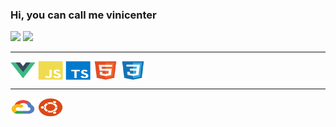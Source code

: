 <h3>Hi, you can call me vinicenter</h3>

<div>
  <img height="180em" src="https://github-readme-stats.vercel.app/api?username=vinicenter&show_icons=true&theme=midnight-purple&include_all_commits=true&count_private=true"/>
  <img height="180em" src="https://github-readme-stats.vercel.app/api/top-langs/?username=vinicenter&layout=compact&langs_count=16&theme=midnight-purple"/>
</div>

<hr>

<div>
  <img align="center" alt="react" height="30" width="40" src="https://raw.githubusercontent.com/devicons/devicon/master/icons/vuejs/vuejs-original.svg">
  <img align="center" alt="javascript" height="30" width="40" src="https://raw.githubusercontent.com/devicons/devicon/master/icons/javascript/javascript-plain.svg">
  <img align="center" alt="typescript" height="30" width="40" src="https://raw.githubusercontent.com/devicons/devicon/master/icons/typescript/typescript-plain.svg">
  <img align="center" alt="HTML 5" height="30" width="40" src="https://raw.githubusercontent.com/devicons/devicon/master/icons/html5/html5-original.svg">
  <img align="center" alt="CSS 3" height="30" width="40" src="https://raw.githubusercontent.com/devicons/devicon/master/icons/css3/css3-original.svg">
</div>

<hr>

<div>
  <img align="center" alt="CSS 3" height="30" width="40" src="https://raw.githubusercontent.com/devicons/devicon/master/icons/googlecloud/googlecloud-original.svg">
   <img align="center" alt="CSS 3" height="30" width="40" src="https://raw.githubusercontent.com/devicons/devicon/master/icons/ubuntu/ubuntu-plain.svg">
</div>
